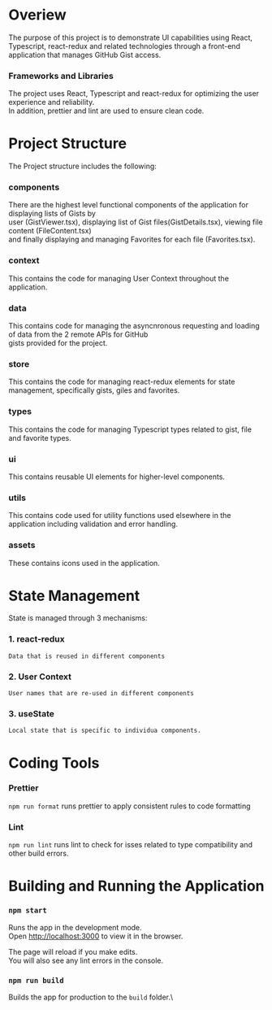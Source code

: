 # Overiew

The purpose of this project is to demonstrate UI capabilities using React, Typescript, react-redux and related technologies through a front-end application that manages GitHub Gist access.

### Frameworks and Libraries

The project uses React, Typescript and react-redux for optimizing the user experience and reliability. \
In addition, prettier and lint are used to ensure clean code.

# Project Structure

The Project structure includes the following:

### components

There are the highest level functional components of the application for displaying lists of Gists by \
user (GistViewer.tsx), displaying list of Gist files(GistDetails.tsx), viewing file content (FileContent.tsx) \
and finally displaying and managing Favorites for each file (Favorites.tsx).

### context

This contains the code for managing User Context throughout the application.

### data

This contains code for managing the asyncnronous requesting and loading of data from the 2 remote APIs for GitHub \
gists provided for the project.

### store

This contains the code for managing react-redux elements for state management, specifically gists, giles and favorites.

### types

This contains the code for managing Typescript types related to gist, file and favorite types.

### ui

This contains reusable UI elements for higher-level components.

### utils

This contains code used for utility functions used elsewhere in the application including validation and error handling.

### assets

These contains icons used in the application.

# State Management

State is managed through 3 mechanisms:

### 1. react-redux

    Data that is reused in different components

### 2. User Context

    User names that are re-used in different components

### 3. useState

    Local state that is specific to individua components.

# Coding Tools

### Prettier

`npm run format` runs prettier to apply consistent rules to code formatting

### Lint

`npm run lint` runs lint to check for isses related to type compatibility and other build errors.

# Building and Running the Application

### `npm start`

Runs the app in the development mode.\
Open [http://localhost:3000](http://localhost:3000) to view it in the browser.

The page will reload if you make edits.\
You will also see any lint errors in the console.

### `npm run build`

Builds the app for production to the `build` folder.\
